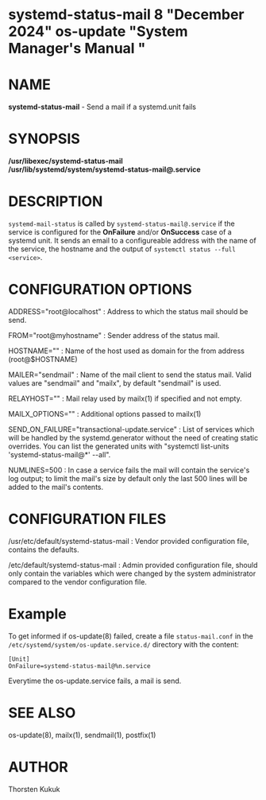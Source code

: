 systemd-status-mail 8 "December 2024" os-update "System Manager's Manual "
==========================================================================

# NAME

**systemd-status-mail** - Send a mail if a systemd.unit fails

# SYNOPSIS

**/usr/libexec/systemd-status-mail**  
**/usr/lib/systemd/system/systemd-status-mail@.service**

# DESCRIPTION

`systemd-mail-status` is called by `systemd-status-mail@.service`
if the service is configured for the **OnFailure** and/or **OnSuccess**
case of a systemd unit.
It sends an email to a configureable address with the name of the service, the
hostname and the output of `systemctl status --full <service>`.

# CONFIGURATION OPTIONS

ADDRESS="root@localhost"
: Address to which the status mail should be send.

FROM="root@myhostname"
: Sender address of the status mail.

HOSTNAME="<hostname>"
: Name of the host used as domain for the from address (root@$HOSTNAME)

MAILER="sendmail"
: Name of the mail client to send the status mail. Valid values are "sendmail"
and "mailx", by default "sendmail" is used.

RELAYHOST=""
: Mail relay used by mailx(1) if specified and not empty.

MAILX_OPTIONS=""
: Additional options passed to mailx(1)

SEND_ON_FAILURE="transactional-update.service"
: List of services which will be handled by the systemd.generator without the
need of creating static overrides. You can list the generated units with
"systemctl list-units 'systemd-status-mail@*' --all".

NUMLINES=500
: In case a service fails the mail will contain the service's log output; to
limit the mail's size by default only the last 500 lines will be added to the
mail's contents.

# CONFIGURATION FILES

/usr/etc/default/systemd-status-mail
:  Vendor provided configuration file, contains the defaults.

/etc/default/systemd-status-mail
:  Admin provided configuration file, should only contain the variables which
were changed by the system administrator compared to the vendor configuration
file.

# Example

To get informed if os-update(8) failed, create a file
`status-mail.conf` in the `/etc/systemd/system/os-update.service.d/` directory
with the content:

```
[Unit]
OnFailure=systemd-status-mail@%n.service
```

Everytime the os-update.service fails, a mail is send.

# SEE ALSO
os-update(8), mailx(1), sendmail(1), postfix(1)

# AUTHOR
Thorsten Kukuk
